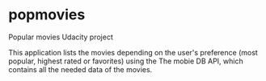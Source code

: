 # popmovies
Popular movies Udacity project

This application lists the movies depending on the user's preference (most popular, highest rated or favorites) using the The mobie DB API, which contains all the needed data of the movies.
